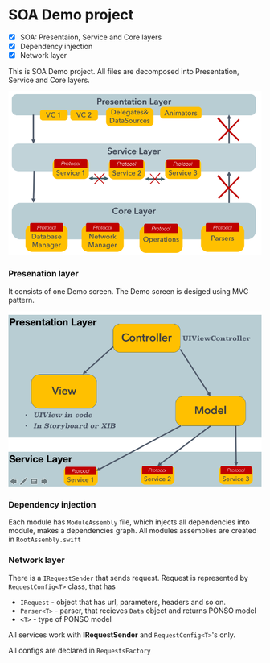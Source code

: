 # SOA Demo project

- [x] SOA: Presentaion, Service and Core layers
- [x] Dependency injection
- [x] Network layer

This is SOA Demo project. All files are decomposed into Presentation, Service and Core layers.

![N|Solid](https://github.com/Argas/10923748/blob/master/ReadmeFiles/SOA.png)

### Presenation layer 
It consists of one Demo screen. The Demo screen is desiged using MVC pattern.

![N|Solid](https://github.com/Argas/10923748/blob/master/ReadmeFiles/MVC.png)

### Dependency injection
Each module has `ModuleAssembly` file, which injects all dependencies into module, makes a dependencies graph.
All modules assemblies are created in `RootAssembly.swift`

### Network layer
There is a `IRequestSender` that sends request.
Request is represented by `RequestConfig<T>` class, that has 
  - `IRequest` - object that has url, parameters, headers and so on.
  - `Parser<T>` - parser, that recieves `Data` object and returns PONSO model
  - `<T>` - type of PONSO model
  
All services work with **IRequestSender** and `RequestConfig<T>`'s only.

All configs are declared in `RequestsFactory`


